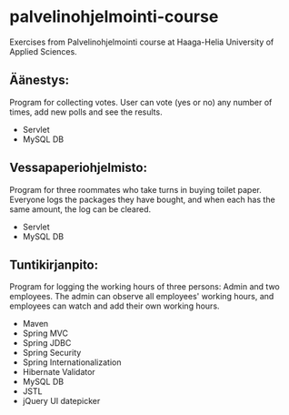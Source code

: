 # palvelinohjelmointi-course
Exercises from Palvelinohjelmointi course at Haaga-Helia University of Applied Sciences.

## Äänestys:
Program for collecting votes. User can vote (yes or no) any number of times, add new polls and see the results.
* Servlet
* MySQL DB

## Vessapaperiohjelmisto:
Program for three roommates who take turns in buying toilet paper. Everyone logs the packages they have bought, and when each has the same amount, the log can be cleared.
* Servlet
* MySQL DB

## Tuntikirjanpito:
Program for logging the working hours of three persons: Admin and two employees. The admin can observe all employees' working hours, and employees can watch and add their own working hours.
* Maven
* Spring MVC
* Spring JDBC
* Spring Security
* Spring Internationalization
* Hibernate Validator
* MySQL DB
* JSTL
* jQuery UI datepicker
